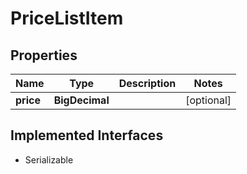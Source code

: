 

# PriceListItem


## Properties

| Name | Type | Description | Notes |
|------------ | ------------- | ------------- | -------------|
|**price** | **BigDecimal** |  |  [optional] |


## Implemented Interfaces

* Serializable


